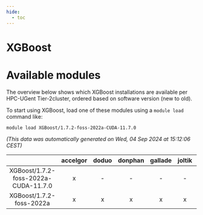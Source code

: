 ```yaml
---
hide:
  - toc
---
```


XGBoost
=======

# Available modules


The overview below shows which XGBoost installations are available per HPC-UGent Tier-2cluster, ordered based on software version (new to old).

To start using XGBoost, load one of these modules using a `module load` command like:

```shell
module load XGBoost/1.7.2-foss-2022a-CUDA-11.7.0
```

*(This data was automatically generated on Wed, 04 Sep 2024 at 15:12:06 CEST)*  

| |accelgor|doduo|donphan|gallade|joltik|shinx|skitty|
| :---: | :---: | :---: | :---: | :---: | :---: | :---: | :---: |
|XGBoost/1.7.2-foss-2022a-CUDA-11.7.0|x|-|-|-|-|-|-|
|XGBoost/1.7.2-foss-2022a|x|x|x|x|x|-|x|

